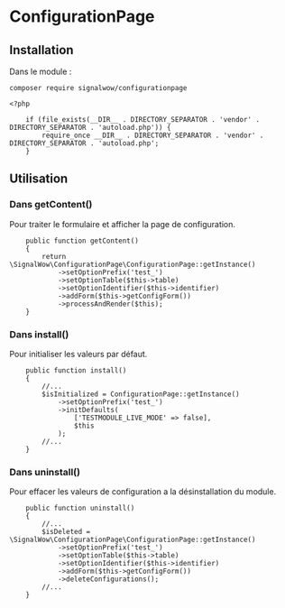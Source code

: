# ConfigurationPage

## Installation
 
Dans le module :

 `composer require signalwow/configurationpage`
 
```
<?php

    if (file_exists(__DIR__ . DIRECTORY_SEPARATOR . 'vendor' . DIRECTORY_SEPARATOR . 'autoload.php')) {
        require_once __DIR__ . DIRECTORY_SEPARATOR . 'vendor' . DIRECTORY_SEPARATOR . 'autoload.php';
    }
```

 
## Utilisation

### Dans getContent()

Pour traiter le formulaire et afficher la page de configuration.
     
```
    public function getContent()
    {
        return \SignalWow\ConfigurationPage\ConfigurationPage::getInstance()
            ->setOptionPrefix('test_')
            ->setOptionTable($this->table)
            ->setOptionIdentifier($this->identifier)
            ->addForm($this->getConfigForm())
            ->processAndRender($this);
    }
```

### Dans install()

Pour initialiser les valeurs par défaut.

```
    public function install()
    {
        //...
        $isInitialized = ConfigurationPage::getInstance()
            ->setOptionPrefix('test_')
            ->initDefaults(
                ['TESTMODULE_LIVE_MODE' => false],
                $this
            );
        //...
    }
```

### Dans uninstall()

Pour effacer les valeurs de configuration a la désinstallation du module.

```
    public function uninstall()
    {
        //...
        $isDeleted = \SignalWow\ConfigurationPage\ConfigurationPage::getInstance()
            ->setOptionPrefix('test_')
            ->setOptionTable($this->table)
            ->setOptionIdentifier($this->identifier)
            ->addForm($this->getConfigForm())
            ->deleteConfigurations();
        //...
    }
```


